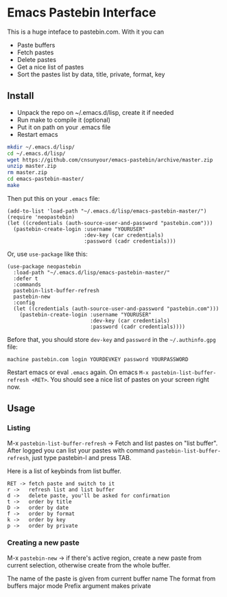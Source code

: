 # Emacs Pastebin Interface

This is a huge inteface to pastebin.com. With it you can

- Paste buffers
- Fetch pastes
- Delete pastes
- Get a nice list of pastes
- Sort the pastes list by data, title, private, format, key

## Install

- Unpack the repo on ~/.emacs.d/lisp, create it if needed
- Run make to compile it (optional)
- Put it on path on your .emacs file
- Restart emacs

```bash
mkdir ~/.emacs.d/lisp/
cd ~/.emacs.d/lisp/
wget https://github.com/cnsunyour/emacs-pastebin/archive/master.zip
unzip master.zip
rm master.zip
cd emacs-pastebin-master/
make
```

Then put this on your `.emacs` file:

```elisp
(add-to-list 'load-path "~/.emacs.d/lisp/emacs-pastebin-master/")
(require 'neopastebin)
(let ((credentials (auth-source-user-and-password "pastebin.com")))
  (pastebin-create-login :username "YOURUSER"
                         :dev-key (car credentials)
                         :password (cadr credentials)))
```

Or, use `use-package` like this:

```elisp
(use-package neopastebin
  :load-path "~/.emacs.d/lisp/emacs-pastebin-master/"
  :defer t
  :commands
  pastebin-list-buffer-refresh
  pastebin-new
  :config
  (let ((credentials (auth-source-user-and-password "pastebin.com")))
    (pastebin-create-login :username "YOURUSER"
                           :dev-key (car credentials)
                           :password (cadr credentials))))
```

Before that, you should store `dev-key` and `password` in the `~/.authinfo.gpg` file:

```text
machine pastebin.com login YOURDEVKEY password YOURPASSWORD
```

Restart emacs or eval `.emacs` again. On emacs `M-x pastebin-list-buffer-refresh <RET>`. You should see a nice list of pastes on your screen right now.

## Usage

### Listing

M-x `pastebin-list-buffer-refresh` -> Fetch and list pastes on "list buffer".
After logged you can list your pastes with command `pastebin-list-buffer-refresh`, just type pastebin-l and press TAB.

Here is a list of keybinds from list buffer.

```
RET -> fetch paste and switch to it
r ->   refresh list and list buffer
d ->   delete paste, you'll be asked for confirmation
t ->   order by title
D ->   order by date
f ->   order by format
k ->   order by key
p ->   order by private
```

### Creating a new paste

M-x `pastebin-new` -> if there's active region, create a new paste from current selection, otherwise create from the whole buffer.

The name of the paste is given from current buffer name
The format from buffers major mode
Prefix argument makes private
